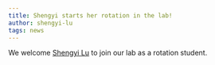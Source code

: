 ```yaml
---
title: Shengyi starts her rotation in the lab!
author: shengyi-lu
tags: news
---
```

We welcome [Shengyi Lu](/members/shengyi-lu.html) to join our lab as a rotation student.